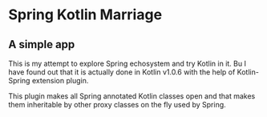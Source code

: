 # Spring Kotlin Marriage
## A simple app
This is my attempt to explore Spring echosystem and try Kotlin in it. 
Bu I have found out that it is actually done in Kotlin v1.0.6 with the help of Kotlin-Spring extension plugin.

This plugin makes all Spring annotated Kotlin classes open and that makes them inheritable by other proxy classes on the fly used by Spring.  
